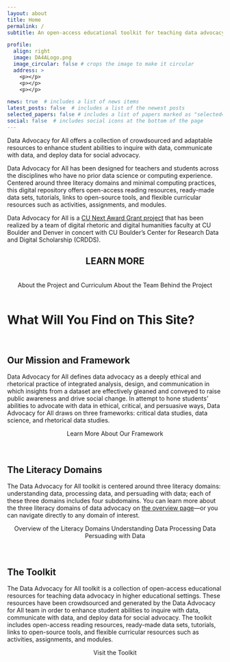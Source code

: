 ```yaml
---
layout: about
title: Home
permalink: /
subtitle: An open-access educational toolkit for teaching data advocacy in higher educational settings.

profile:
  align: right
  image: DA4ALogo.png
  image_circular: false # crops the image to make it circular
  address: >
    <p></p>
    <p></p>
    <p></p>

news: true  # includes a list of news items
latest_posts: false  # includes a list of the newest posts
selected_papers: false # includes a list of papers marked as "selected={true}"
social: false  # includes social icons at the bottom of the page
---
```


Data Advocacy for All offers a collection of crowdsourced and adaptable resources to enhance student abilities to inquire with data, communicate with data, and deploy data for social advocacy.

Data Advocacy for All has been designed for teachers and students across the disciplines who have no prior data science or computing experience. Centered around three literacy domains and minimal computing practices, this digital repository offers open-access reading resources, ready-made data sets, tutorials, links to open-source tools, and flexible curricular resources such as activities, assignments, and modules.

Data Advocacy for All is a <a href="https://www.cu.edu/oaa/academic-innovation-programs/cu-next-award">CU Next Award Grant project</a> that has been realized by a team of digital rhetoric and digital humanities faculty at CU Boulder and Denver in concert with CU Boulder’s Center for Research Data and Digital Scholarship (CRDDS).
<br>

<center><h2>
LEARN MORE
</h2><br>
<sl-button-group label="Alignment">
  <sl-button href="../about/">About the Project and Curriculum</sl-button>
  <sl-button href="../team/">About the Team Behind the Project</sl-button>
</sl-button-group>
</center>

<br>

# What Will You Find on This Site?

<br>

## Our Mission and Framework

Data Advocacy for All defines data advocacy as a deeply ethical and rhetorical practice of integrated analysis, design, and communication in which insights from a dataset are effectively gleaned and conveyed to raise public awareness and drive social change. In attempt to hone students’ abilities to advocate with data in ethical, critical, and persuasive ways, Data Advocacy for All draws on three frameworks: critical data studies, data science, and rhetorical data studies.

<center>
<sl-button-group label="Alignment">
  <sl-button href="../about/#Framework">Learn More About Our Framework</sl-button>
</sl-button-group></center>

<br>
<br>

## The Literacy Domains

The Data Advocacy for All toolkit is centered around three literacy domains: understanding data, processing data, and persuading with data; each of these three domains includes four subdomains. You can learn more about the three literacy domains of data advocacy on [the overview page](../literacy-domains/)—or you can navigate directly to any domain of interest.

<center>
<sl-button-group label="Alignment">
  <sl-button href="../literacy-domains/">Overview of the Literacy Domains</sl-button>
  <sl-button href="../understanding-data/">Understanding Data</sl-button>
  <sl-button href="../processing-data/">Processing Data</sl-button>
  <sl-button href="../persuading-with-data/">Persuading with Data</sl-button>
</sl-button-group></center>

<br>
<br>

## The Toolkit

The Data Advocacy for All toolkit is a collection of open-access educational resources for teaching data advocacy in higher educational settings. These resources have been crowdsourced and generated by the Data Advocacy for All team in order to enhance student abilities to inquire with data, communicate with data, and deploy data for social advocacy. The toolkit includes open-access reading resources, ready-made data sets, tutorials, links to open-source tools, and flexible curricular resources such as activities, assignments, and modules.

<center>
<sl-button-group label="Alignment">
  <sl-button href="../toolkit/">Visit the Toolkit</sl-button>
</sl-button-group></center>

<br>
<br>
